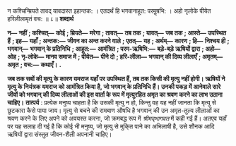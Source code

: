  

न कश्चिन्म्रियते तावद् यावदास्त इहान्तक: । एतदर्थं हि भगवानाहूत: परमॢषभि: । अहो नृलोके पीयेत हरिलीलामृतं वच: ॥ ८॥ **शब्दार्थ** 

**न—** **नहीं** **; कश्चित्—** **कोई** **; म्रियते—** **मरेगा** **; तावत्—** **तब तक** **; यावत्—** **जब तक** **; आस्ते—** **उपस्थित हैं** **; इह—** **यहाँ** **; अन्तक:—** **जीवन का अन्त करने वाले** **; एतत्—** **यह** **; अर्थम्—** **कारण** **; हि—** **निश्चय ही** **; भगवान्—** **भगवान् के प्रतिनिधि** **; आहूत:—** **आमंत्रित** **; परम-ऋषिभि:—** **बड़े-बड़े ऋषियों द्वारा** **; अहो—** **ओह** **; नृ-लोके—** **मानव समाज में** **; पीयेत—** **पीने दो** **; हरि-लीला—** **भगवान् की दिव्य लीलाएँ** **; अमृतम्—** **अमृत** **; वच:—** **कथाएँ।** **.** 

**जब तक सबों की मृत्यु के कारण यमराज यहाँ पर उपस्थित हैं, तब तक किसी की मृत्यु** **नहीं होगी। ऋषियों ने मृत्यु के नियंत्रक यमराज को आमंत्रित किया है, जो भगवान् के प्रतिनिधि** **हैं। उनकी पकड़ में आनेवाले सारे जीवों को भगवान् की दिव्य लीलाओं की इस वार्ता के रूप** **में मृत्युरहित अमृत का श्रवण करने का लाभ उठाना चाहिए।** **तात्पर्य** : प्रत्येक मनुष्य चाहता है कि उसकी मृत्यु न हो, किन्तु वह यह नहीं जानता कि मृत्यु से छुटकारा कैसे पाया जाय। मृत्यु से बचने की रामबाण औषधि है भगवान् की उन अमृत-तुल्य लीलाओं का श्रवण करने के लिए अपने को अवयस्त करना, जो क्रमबद्ध रूप में *श्रीमद्भागवत* में कही गई हैं। अतएव यहाँ पर यह सलाह दी गई है कि कोई भी मनुष्य, जो मृत्यु से मुकि्त पाने का अभिलाषी है, उसे शौनक आदि ऋषियों द्वारा संस्तुत जीवन-शैली अपनानी चाहिए। 